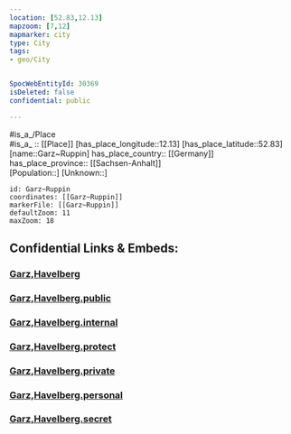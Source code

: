 ```yaml
---
location: [52.83,12.13] 
mapzoom: [7,12] 
mapmarker: city 
type: City
tags:
- geo/City


SpocWebEntityId: 30369
isDeleted: false
confidential: public

---
```

#is_a_/Place  
#is_a_ :: [[Place]] 
[has_place_longitude::12.13] 
[has_place_latitude::52.83] 
[name::Garz~Ruppin] 
has_place_country:: [[Germany]]  
has_place_province:: [[Sachsen-Anhalt]]  
[Population::] 
[Unknown::] 


```leaflet
id: Garz~Ruppin
coordinates: [[Garz~Ruppin]] 
markerFile: [[Garz~Ruppin]] 
defaultZoom: 11 
maxZoom: 18
```


## Confidential Links & Embeds: 

### [Garz,Havelberg](/_Standards/Earth/Continent/Europe/Europe~Central/Germany/Germany~East/Sachsen-Anhalt/counties~SA/Stendal/cities~Stendal/Havelberg/Garz,Havelberg.md) 

### [Garz,Havelberg.public](/_public/Earth/Continent/Europe/Europe~Central/Germany/Germany~East/Sachsen-Anhalt/counties~SA/Stendal/cities~Stendal/Havelberg/Garz,Havelberg.public.md) 

### [Garz,Havelberg.internal](/_internal/Earth/Continent/Europe/Europe~Central/Germany/Germany~East/Sachsen-Anhalt/counties~SA/Stendal/cities~Stendal/Havelberg/Garz,Havelberg.internal.md) 

### [Garz,Havelberg.protect](/_protect/Earth/Continent/Europe/Europe~Central/Germany/Germany~East/Sachsen-Anhalt/counties~SA/Stendal/cities~Stendal/Havelberg/Garz,Havelberg.protect.md) 

### [Garz,Havelberg.private](/_private/Earth/Continent/Europe/Europe~Central/Germany/Germany~East/Sachsen-Anhalt/counties~SA/Stendal/cities~Stendal/Havelberg/Garz,Havelberg.private.md) 

### [Garz,Havelberg.personal](/_personal/Earth/Continent/Europe/Europe~Central/Germany/Germany~East/Sachsen-Anhalt/counties~SA/Stendal/cities~Stendal/Havelberg/Garz,Havelberg.personal.md) 

### [Garz,Havelberg.secret](/_secret/Earth/Continent/Europe/Europe~Central/Germany/Germany~East/Sachsen-Anhalt/counties~SA/Stendal/cities~Stendal/Havelberg/Garz,Havelberg.secret.md)

